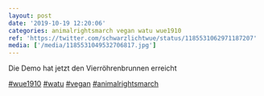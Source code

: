 ```yaml
---
layout: post
date: '2019-10-19 12:20:06'
categories: animalrightsmarch vegan watu wue1910
ref: 'https://twitter.com/schwarzlichtwue/status/1185531062971187207'
media: ['/media/1185531049532706817.jpg']
---
```

Die Demo hat jetzt den Vierröhrenbrunnen erreicht

[#wue1910](/t/wue1910) [#watu](/t/watu) [#vegan](/t/vegan) [#animalrightsmarch](/t/animalrightsmarch) 